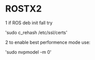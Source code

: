 # ROSTX2

1 if ROS deb init fall try

'sudo c_rehash /etc/ssl/certs'

2 to enable best performence mode use:

'sudo nvpmodel -m 0'
